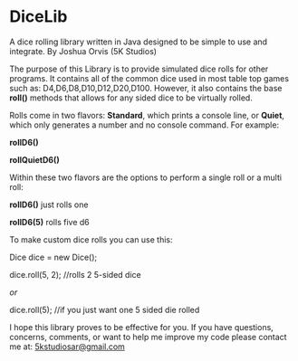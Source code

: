 # DiceLib
A dice rolling library written in Java designed to be simple to use and integrate.
By Joshua Orvis (5K Studios)

The purpose of this Library is to provide simulated dice rolls for other programs.
It contains all of the common dice used in most table top games such as:
D4,D6,D8,D10,D12,D20,D100. However, it also contains the base <b>roll()</b> methods
 that allows for any sided dice to be virtually rolled.

Rolls come in two flavors: <b>Standard</b>, which prints a console line, or <b>Quiet</b>, which only generates
a number and no console command.
For example:

<b>rollD6()</b>

<b>rollQuietD6()</b>

Within these two flavors are the options to perform a single roll or a multi roll:

<b>rollD6()</b> just rolls one

<b>rollD6(5)</b> rolls five d6

To make custom dice rolls you can use this:

Dice dice = new Dice();

dice.roll(5, 2); //rolls 2 5-sided dice

<i>or</i>

dice.roll(5); //if you just want one 5 sided die rolled

I hope this library proves to be effective for you. If you have questions, concerns, comments, 
or want to help me improve my code please contact me at: 5kstudiosar@gmail.com
